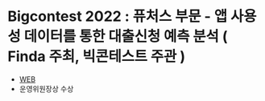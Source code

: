 # Bigcontest 2022 : 퓨처스 부문	- 앱 사용성 데이터를 통한 대출신청 예측 분석 ( Finda 주최, 빅콘테스트 주관 )
- [WEB](https://www.bigcontest.or.kr/introduce/history2022.php)
- 운영위원장상 수상
